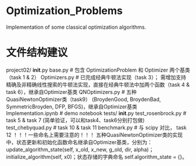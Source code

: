 # Optimization_Problems
Implementation of some classical optimization algorithms.
# 文件结构建议
project02/
    __init__.py
    base.py        # 包含 OptimizationProblem 和 Optimizer 两个基类 （task 1 & 2）
    Optimizers.py   # 已完成经典牛顿法实现（task 3）； 需增加支持精确及非精确线性搜索的牛顿法实现，直接在经典牛顿法中加两个函数（task 4 & task 6），继承自Optimizer基类
    QNOptimizers.py # 五种QuasiNewtonOptimizer类（task9） (BroydenGood, BroydenBad, SymmetricBroyden, DFP, BFGS)，继承自Optimizer基类
    Implementation.ipynb # demo notebook
    tests/
        __init__.py
        test_rosenbrock.py # task 5 & task 7 (简单验证，可以和task4、task6分别打包做)
        test_chebyquad.py # task 10 & task 11
        benchmark.py  # 与 scipy 对比， task 12
！！！一些命名上需要注意的！！！
五种QuasiNewtonOptimizer类的实现中，状态更新和初始化函数命名继承自Optimizer基类，分别为：update_algorithm_state(self, x_old, x_new, g_old, dir, alpha)；initialize_algorithm(self, x0)；状态存储的字典命名 self.algorithm_state = {}。
